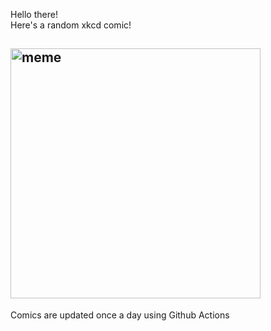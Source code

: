 Hello there! <br>Here's a random xkcd comic!<br>
## <img src="https://imgs.xkcd.com/comics/choices_part_1.jpg" alt="meme" width="400"/><br>
Comics are updated once a day using Github Actions